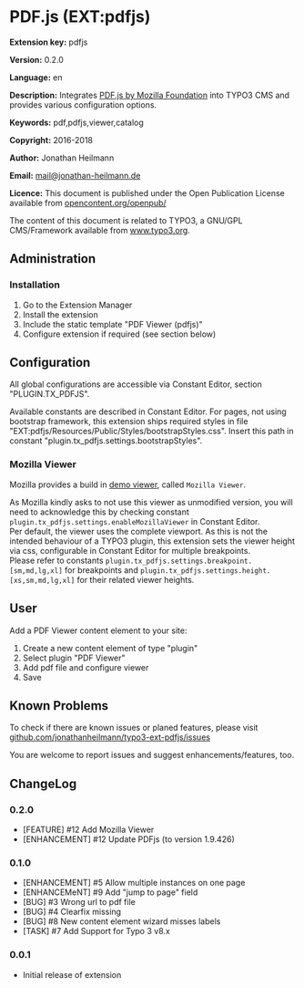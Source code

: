 # PDF.js (EXT:pdfjs)

**Extension key:**
pdfjs

**Version:**
0.2.0

**Language:**
en

**Description:**
Integrates [PDF.js by Mozilla Foundation](https://github.com/mozilla/pdf.js) into TYPO3 CMS and provides various configuration options.

**Keywords:**
pdf,pdfjs,viewer,catalog

**Copyright:**
2016-2018

**Author:**
Jonathan Heilmann

**Email:**
[mail@jonathan-heilmann.de](mail@jonathan-heilmann.de)

**Licence:**
This document is published under the Open Publication License available from [opencontent.org/openpub/](http://www.opencontent.org/openpub/)

The content of this document is related to TYPO3, a GNU/GPL CMS/Framework available from www.typo3.org.

## Administration

### Installation

1. Go to the Extension Manager
2. Install the extension
3. Include the static template "PDF Viewer (pdfjs)"
4. Configure extension if required (see section below)

## Configuration

All global configurations are accessible via Constant Editor, section "PLUGIN.TX_PDFJS".

Available constants are described in Constant Editor.
For pages, not using bootstrap framework, this extension ships required styles in file "EXT:pdfjs/Resources/Public/Styles/bootstrapStyles.css". Insert this path in constant "plugin.tx_pdfjs.settings.bootstrapStyles".

### Mozilla Viewer

Mozilla provides a build in [demo viewer](https://mozilla.github.io/pdf.js/web/viewer.html), called `Mozilla Viewer`. 

As Mozilla kindly asks to not use this viewer as unmodified version, you will need to acknowledge this by checking 
constant `plugin.tx_pdfjs.settings.enableMozillaViewer` in Constant Editor.  
Per default, the viewer uses the complete viewport. As this is not the intended behaviour of a TYPO3 plugin, this 
extension sets the viewer height via css, configurable in Constant Editor for multiple breakpoints.  
Please refer to constants `plugin.tx_pdfjs.settings.breakpoint.[sm,md,lg,xl]` for breakpoints and 
`plugin.tx_pdfjs.settings.height.[xs,sm,md,lg,xl]` for their related viewer heights.

## User

Add a PDF Viewer content element to your site:

1. Create a new content element of type "plugin"
2. Select plugin "PDF Viewer"
4. Add pdf file and configure viewer
5. Save

## Known Problems

To check if there are known issues or planed features, please visit [github.com/jonathanheilmann/typo3-ext-pdfjs/issues](https://github.com/jonathanheilmann/typo3-ext-pdfjs/issues)

You are welcome to report issues and suggest enhancements/features, too.

## ChangeLog

### 0.2.0
- [FEATURE]     #12 Add Mozilla Viewer
- [ENHANCEMENT] #12 Update PDFjs (to version 1.9.426)

### 0.1.0

- [ENHANCEMENT] #5  Allow multiple instances on one page
- [ENHANCEMeNT] #9  Add "jump to page" field
- [BUG]         #3  Wrong url to pdf file
- [BUG]         #4  Clearfix missing
- [BUG]         #8  New content element wizard misses labels
- [TASK]        #7  Add Support for Typo 3 v8.x

### 0.0.1

- Initial release of extension